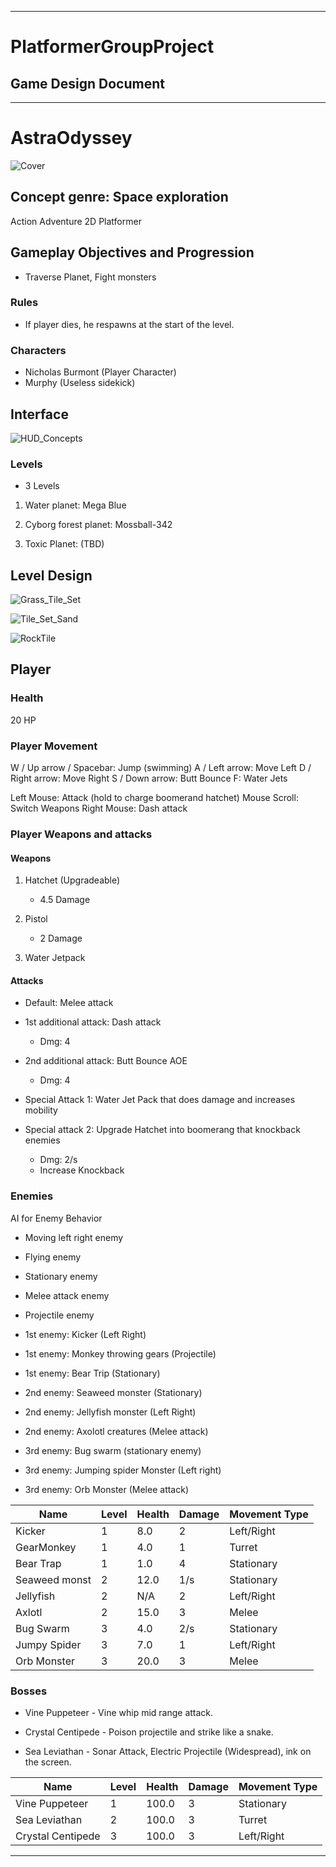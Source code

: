 _______

# PlatformerGroupProject

## Game Design Document

------

# AstraOdyssey

![Cover](https://github.com/user-attachments/assets/04237659-0824-4fc7-9795-a5b0e7235908)


## Concept genre: Space exploration

Action Adventure 2D Platformer

## Gameplay Objectives and Progression

- Traverse Planet, Fight monsters

### Rules

- If player dies, he respawns at the start of the level.

  
### Characters

- Nicholas Burmont (Player Character)
- Murphy (Useless sidekick)

## Interface

![HUD_Concepts](https://github.com/user-attachments/assets/af40c80f-2bd5-4737-86ac-99adee083d55)

### Levels 

- 3 Levels
 
 1. Water planet: Mega Blue

 2. Cyborg forest planet: Mossball-342

 3. Toxic Planet: (TBD)

## Level Design 

![Grass_Tile_Set](https://github.com/user-attachments/assets/d201536b-248c-4de9-88ea-bc4d1c65b013)


![Tile_Set_Sand](https://github.com/user-attachments/assets/12f15c73-9569-4533-bb92-0f4f2d0fd976)



![RockTile](https://github.com/user-attachments/assets/f24e2e40-f39a-4052-a415-cb765e3262c2)






## Player

### Health

20 HP


### Player Movement

W / Up arrow / Spacebar: Jump (swimming)
A / Left arrow: Move Left
D / Right arrow: Move Right
S / Down arrow: Butt Bounce
F: Water Jets

Left Mouse: Attack (hold to charge boomerand hatchet)
Mouse Scroll: Switch Weapons
Right Mouse: Dash attack

### Player Weapons and attacks


#### Weapons

1. Hatchet (Upgradeable)
   - 4.5 Damage

2. Pistol
   - 2 Damage

3. Water Jetpack

#### Attacks

- Default: Melee attack

- 1st additional attack: Dash attack
  - Dmg: 4

- 2nd additional attack: Butt Bounce AOE
  - Dmg: 4

- Special Attack 1: Water Jet Pack that does damage and increases mobility

- Special attack 2: Upgrade Hatchet into boomerang that knockback enemies
  - Dmg: 2/s
  - Increase Knockback

### Enemies

AI for Enemy Behavior

- Moving left right enemy

- Flying enemy

- Stationary enemy

- Melee attack enemy

- Projectile enemy

- 1st enemy: Kicker (Left Right)

- 1st enemy: Monkey throwing gears (Projectile)

- 1st enemy: Bear Trip (Stationary)

- 2nd enemy: Seaweed monster (Stationary)

- 2nd enemy: Jellyfish monster (Left Right)

- 2nd enemy: Axolotl creatures (Melee attack)

- 3rd enemy: Bug swarm (stationary enemy)

- 3rd enemy: Jumping spider Monster (Left right)

- 3rd enemy: Orb Monster (Melee attack)


| Name           | Level | Health | Damage | Movement Type |
|----------------|-------|--------|--------|---------------|
| Kicker         | 1     | 8.0    | 2      | Left/Right    |
| GearMonkey     | 1     | 4.0    | 1      | Turret        |
| Bear Trap      | 1     | 1.0    | 4      | Stationary    |
| Seaweed monst  | 2     | 12.0   | 1/s    | Stationary    |
| Jellyfish      | 2     | N/A    | 2      | Left/Right    |
| Axlotl         | 2     | 15.0   | 3      | Melee         |
| Bug Swarm      | 3     | 4.0    | 2/s    | Stationary    |
| Jumpy Spider   | 3     | 7.0    | 1      | Left/Right    |
| Orb Monster    | 3     | 20.0   | 3      | Melee         |





### Bosses

- Vine Puppeteer - Vine whip mid range attack.

- Crystal Centipede - Poison projectile and strike like a snake.

- Sea Leviathan - Sonar Attack, Electric Projectile (Widespread), ink on the screen.




| Name              | Level | Health | Damage | Movement Type |
|-------------------|-------|--------|--------|---------------|
| Vine Puppeteer    | 1     | 100.0  | 3      | Stationary    |
| Sea Leviathan     | 2     | 100.0  | 3      | Turret        |
| Crystal Centipede | 3     | 100.0  | 3      | Left/Right    |





______
